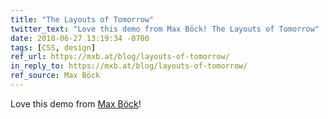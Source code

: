 ```yaml
---
title: "The Layouts of Tomorrow"
twitter_text: "Love this demo from Max Böck! The Layouts of Tomorrow"
date: 2018-06-27 13:19:34 -0700
tags: [CSS, design]
ref_url: https://mxb.at/blog/layouts-of-tomorrow/
in_reply_to: https://mxb.at/blog/layouts-of-tomorrow/
ref_source: Max Böck
---
```


Love this demo from [Max Böck](https://mxb.at)! 